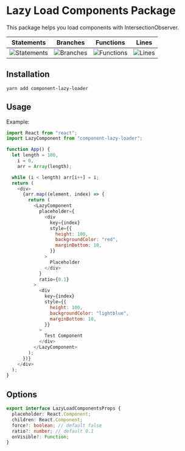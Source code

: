 # Lazy Load Components Package

This package helps you load components with IntersectionObserver.

| Statements                                                                  | Branches                                                                  | Functions                                                                  | Lines                                                                  |
| --------------------------------------------------------------------------- | ------------------------------------------------------------------------- | -------------------------------------------------------------------------- | ---------------------------------------------------------------------- |
| ![Statements](https://img.shields.io/badge/Coverage-100%25-brightgreen.svg) | ![Branches](https://img.shields.io/badge/Coverage-100%25-brightgreen.svg) | ![Functions](https://img.shields.io/badge/Coverage-100%25-brightgreen.svg) | ![Lines](https://img.shields.io/badge/Coverage-100%25-brightgreen.svg) |

## Installation

```
yarn add component-lazy-loader
```

## Usage

Example:

```js
import React from "react";
import LazyComponent from "component-lazy-loader";

function App() {
  let length = 100,
    i = 0,
    arr = Array(length);

  while (i < length) arr[i++] = i;
  return (
    <div>
      {arr.map((element, index) => {
        return (
          <LazyComponent
            placeholder={
              <div
                key={index}
                style={{
                  height: 100,
                  backgroundColor: "red",
                  marginBottom: 10,
                }}
              >
                Placeholder
              </div>
            }
            ratio={0.1}
          >
            <div
              key={index}
              style={{
                height: 100,
                backgroundColor: "lightblue",
                marginBottom: 10,
              }}
            >
              Test Component
            </div>
          </LazyComponent>
        );
      })}
    </div>
  );
}
```

## Options

```ts
export interface LazyLoadComponentsProps {
  placeholder: React.Component;
  children: React.Component;
  force?: boolean; // default false
  ratio?: number; // default 0.1
  onVisible?: Function;
}
```

